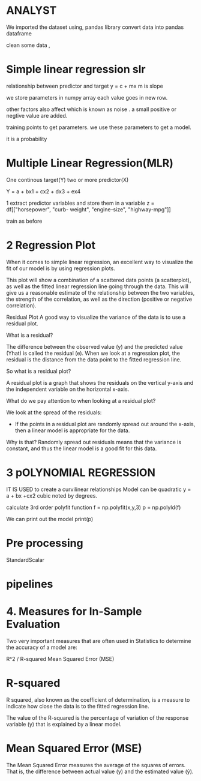 # ANALYST

We imported the dataset using, pandas library
convert data into pandas dataframe

clean some data ,

# Simple linear regression slr
relationship between predictor and target
y = c + mx
m is slope

we store parameters in numpy array 
each value goes in new row.

other factors also affect which is known
as noise . a small positive or negtive value
are added.

training points to get parameters.
we use these parameters to get a model.

it is a probability


# Multiple Linear Regression(MLR)
One continous target(Y)
two or more predictor(X)

Y = a + bx1 + cx2 + dx3 + ex4

1 extract predictor variables and store them in a variable
z = df[["horsepower", "curb- weight", "engine-size", "highway-mpg"]]

train as before

# 2 Regression Plot
When it comes to simple linear regression, an excellent way to visualize the fit of our model is by using regression plots.

This plot will show a combination of a scattered data points (a scatterplot), as well as the fitted linear regression line going through the data. This will give us a reasonable estimate of the relationship between the two variables, the strength of the correlation, as well as the direction (positive or negative correlation).

Residual Plot
A good way to visualize the variance of the data is to use a residual plot.

What is a residual?

The difference between the observed value (y) and the predicted value (Yhat) is called the residual (e). When we look at a regression plot, the residual is the distance from the data point to the fitted regression line.

So what is a residual plot?

A residual plot is a graph that shows the residuals on the vertical y-axis and the independent variable on the horizontal x-axis.

What do we pay attention to when looking at a residual plot?

We look at the spread of the residuals:

- If the points in a residual plot are randomly spread out around the x-axis, then a linear model is appropriate for the data.

Why is that? Randomly spread out residuals means that the variance is constant, and thus the linear model is a good fit for this data.

# 3 pOLYNOMIAL REGRESSION
IT IS USED to create a curvilinear relationships
Model can be quadratic
y = a + bx +cx2
cubic 
noted by degrees.

calculate 3rd order
polyfit function
f = np.polyfit(x,y,3)
p = np.polyld(f)

We can print out the model
print(p)
# Pre processing
StandardScalar

# pipelines


# 4. Measures for In-Sample Evaluation
Two very important measures that are often used in Statistics to determine the accuracy of a model are:

R^2 / R-squared
Mean Squared Error (MSE)
# R-squared

R squared, also known as the coefficient of determination, is a measure to indicate how close the data is to the fitted regression line.

The value of the R-squared is the percentage of variation of the response variable (y) that is explained by a linear model.

# Mean Squared Error (MSE)

The Mean Squared Error measures the average of the squares of errors. That is, the difference between actual value (y) and the estimated value (ŷ).